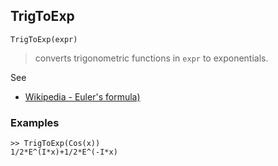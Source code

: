 ## TrigToExp

```
TrigToExp(expr)
```

> converts trigonometric functions in `expr` to exponentials.

See
* [Wikipedia - Euler's formula)](https://en.wikipedia.org/wiki/Euler%27s_formula)  

### Examples

```
>> TrigToExp(Cos(x))
1/2*E^(I*x)+1/2*E^(-I*x)
```